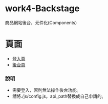 # work4-Backstage
商品網站後台，元件化(Components)

# 頁面
- [登入頁](https://peterchen-jianrong.github.io/work4-Backstage/)
- [後台頁](https://peterchen-jianrong.github.io/work4-Backstage/products.html)

### 說明
 - 需要登入，否則無法操作後台功能。
 - 請將./js/config.js，api_path替換成自己申請的。
